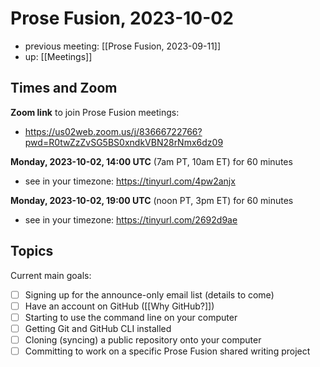 # Prose Fusion, 2023-10-02

- previous meeting: [[Prose Fusion, 2023-09-11]]
- up: [[Meetings]]

## Times and Zoom

**Zoom link** to join Prose Fusion meetings:

- https://us02web.zoom.us/j/83666722766?pwd=R0twZzZvSG5BS0xndkVBN28rNmx6dz09

**Monday, 2023-10-02, 14:00 UTC** (7am PT, 10am ET) for 60 minutes

- see in your timezone: https://tinyurl.com/4pw2anjx

**Monday, 2023-10-02, 19:00 UTC** (noon PT, 3pm ET) for 60 minutes

- see in your timezone: https://tinyurl.com/2692d9ae

## Topics

Current main goals:

- [ ] Signing up for the announce-only email list (details to come)
- [ ] Have an account on GitHub ([[Why GitHub?]])
- [ ] Starting to use the command line on your computer
- [ ] Getting Git and GitHub CLI installed
- [ ] Cloning (syncing) a public repository onto your computer
- [ ] Committing to work on a specific Prose Fusion shared writing project
